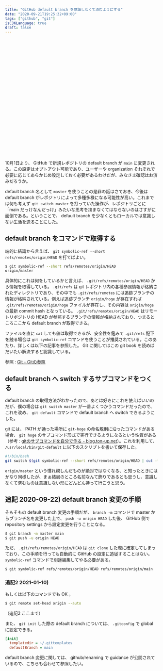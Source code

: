 ```yaml
---
title: "GitHub default branch を意識しなくて済むようにする"
date: "2020-09-21T19:25:32+09:00"
tags: ["github", "git"]
isCJKLanguage: true
draft: false
---
```


<div class="iframely-embed"><div class="iframely-responsive" style="padding-bottom: 52.5095%; padding-top: 120px;"><a href="https://github.blog/changelog/2020-08-26-set-the-default-branch-for-newly-created-repositories/" data-iframely-url="//cdn.iframe.ly/yt7u8pA"></a></div></div><script async src="//cdn.iframe.ly/embed.js" charset="utf-8"></script>

10月1日より、 GitHub で新規レポジトリの default branch が `main` に変更される。この設定はオプトアウト可能であり、ユーザーや organization それぞれで必要に応じてあらかじめ設定しておく必要があるわけだが、みなさま確認はお済みだろうか。

default branch 名として `master` を使うことの是非の話はさておき、今後は default branch がレポジトリによって多種多様になる可能性が高い。これまでは何も考えず `git switch master` を打っていた操作が、レポジトリごとに「main だっけなんだっけ」みたいな思考を挟まなくてはならないのはさすがに面倒である。ということで、 default branch を少なくともローカルでは意識しない生活を送ることにした。

## default branch をコマンドで取得する

端的に結論から言えば、 `git symbolic-ref --short refs/remotes/origin/HEAD` を打てばよい。

```bash
$ git symbolic-ref --short refs/remotes/origin/HEAD
origin/master
```

具体的にこれは何をしているかと言えば、 `.git/refs/remotes/origin/HEAD` から情報を取得している。 `.git/refs` は git レポジトリ内の各種参照情報が格納されたディレクトリであり、その中でも `.git/refs/remotes` には追跡ブランチの情報が格納されている。例えば追跡ブランチ `origin/hoge` が存在すれば `.git/refs/remotes/origin/hoge` ファイルが存在し、その内容は `origin/hoge` の最新 commit hash となっている。 `.git/refs/remotes/origin/HEAD` はリモートリポジトリの HEAD が参照するブランチの情報が格納されており、つまるところここから default branch が取得できる。

ファイルを直に `cat` しても値は取得できるが、安全性を鑑みて `.git/refs` 配下を触る場合は `git symbolic-ref` コマンドを使うことが推奨されている。このあたり、詳しくは以下の記事を参照した。 Git に関してはこの git book を読めばだいたい解決すると認識している。

参照 : [Git - Gitの参照](https://git-scm.com/book/ja/v2/Git%E3%81%AE%E5%86%85%E5%81%B4-Git%E3%81%AE%E5%8F%82%E7%85%A7)

## default branch へ switch するサブコマンドをつくる

default branch の取得方法がわかったので、あとは好きにこれを使えばいいのだが、僕の場合は `git switch master` が一番よくつかうコマンドだったので、これを改め、 `git default` コマンドで default branch へ switch できるようにした。

git には、 PATH が通った場所に `git-hoge` の命名規則に沿ったコマンドがある場合、 `git hoge` のサブコマンド形式で実行できるようになるという性質がある（参考 : [gitのサブコマンドを自分で作る - blog.ton-up.net](https://blog.ton-up.net/2013/12/12/git-subcommand/)）。これを利用して、 `/usr/local/bin/git-default` に以下のスクリプトを書いて保存した。

```bash
#!/bin/bash
git switch $(git symbolic-ref --short refs/remotes/origin/HEAD | cut -f 2 -d '/')
```

`origin/master` という慣れ親しんだものが絶対ではなくなる、と知ったときにはかなり同様したが、まぁ結局のところ名前なんて飾りであるとも思うし、意識しなくて済むものは意識しない形にどんどん持って行こうと思う。

## 追記 2020-09-22) default branch 変更の手順

そもそもの default branch 変更の手順だが、 `branch -m` コマンドで master からブランチ名を変更した上で、 `push -u origin HEAD` した後、 GitHub 側で repository settings から設定変更を行うことになる。

```bash
$ git branch -m master main
$ git push -u origin HEAD
```

ただ、 `.git/refs/remotes/origin/HEAD` は `git clone` した際に確定してしまっており、この手順を行っても自動的に GitHub の設定に追従することはない。 `symbolic-ref` コマンドで別途編集してやる必要がある。

```bash
$ git symbolic-ref refs/remotes/origin/HEAD refs/remotes/origin/main
```

### 追記2 2021-01-10)

もしくは以下のコマンドでも OK 。

```bash
$ git remote set-head origin --auto
```

（追記2 ここまで）

また、 `git init` した際の default branch については、 `.gitconfig` で global に設定できる。

```ini
[init]
  templatedir = ~/.gittemplates
  defaultBranch = main
```

default branch 変更に関しては、 github/renaming で guidance が公開されているので、こちらも合わせて参照したい。

<div class="iframely-embed"><div class="iframely-responsive" style="height: 140px; padding-bottom: 0;"><a href="https://github.com/github/renaming" data-iframely-url="//cdn.iframe.ly/GDo9Tyb"></a></div></div><script async src="//cdn.iframe.ly/embed.js" charset="utf-8"></script>
